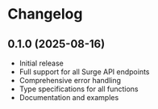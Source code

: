 # Changelog

## 0.1.0 (2025-08-16)
- Initial release
- Full support for all Surge API endpoints
- Comprehensive error handling
- Type specifications for all functions
- Documentation and examples

